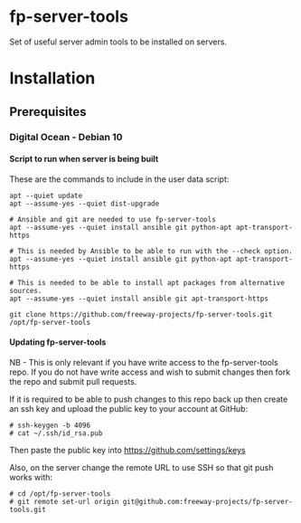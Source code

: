 # fp-server-tools
Set of useful server admin tools to be installed on servers.

# Installation
## Prerequisites
### Digital Ocean - Debian 10

#### Script to run when server is being built

These are the commands to include in the user data script:

    apt --quiet update
    apt --assume-yes --quiet dist-upgrade

    # Ansible and git are needed to use fp-server-tools
    apt --assume-yes --quiet install ansible git python-apt apt-transport-https

    # This is needed by Ansible to be able to run with the --check option.
    apt --assume-yes --quiet install ansible git python-apt apt-transport-https

    # This is needed to be able to install apt packages from alternative sources.
    apt --assume-yes --quiet install ansible git apt-transport-https

    git clone https://github.com/freeway-projects/fp-server-tools.git /opt/fp-server-tools

#### Updating fp-server-tools

NB - This is only relevant if you have write access to the fp-server-tools repo.  If you do not have write access and wish to submit changes then fork the repo and submit pull requests.

If it is required to be able to push changes to this repo back up then create an ssh key and upload the public key to your account at GitHub:

    # ssh-keygen -b 4096
    # cat ~/.ssh/id_rsa.pub
    
Then paste the public key into https://github.com/settings/keys 

Also, on the server change the remote URL to use SSH so that git push works with:

    # cd /opt/fp-server-tools
    # git remote set-url origin git@github.com:freeway-projects/fp-server-tools.git
